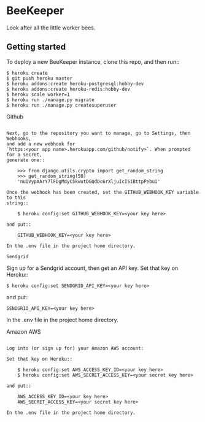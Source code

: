 BeeKeeper
=========

Look after all the little worker bees.

Getting started
---------------

To deploy a new BeeKeeper instance, clone this repo, and then run::

    $ heroku create
    $ git push heroku master
    $ heroku addons:create heroku-postgresql:hobby-dev
    $ heroku addons:create heroku-redis:hobby-dev
    $ heroku scale worker=1
    $ heroku run ./manage.py migrate
    $ heroku run ./manage.py createsuperuser

Github
~~~~~~

Next, go to the repository you want to manage, go to Settings, then Webhooks,
and add a new webhook for
`https:<your app name>.herokuapp.com/github/notify>`. When prompted for a secret,
generate one::

    >>> from django.utils.crypto import get_random_string
    >>> get_random_string(50)
    'nuiVypAArY7lFDgMdyC5kwutDGQdDc6rXljuIcI5iBttpPebui'

Once the webhook has been created, set the GITHUB_WEBHOOK_KEY variable to this
string::

    $ heroku config:set GITHUB_WEBHOOK_KEY=<your key here>

and put::

    GITHUB_WEBHOOK_KEY=<your key here>

In the .env file in the project home directory.

Sendgrid
~~~~~~~~

Sign up for a Sendgrid account, then get an API key. Set that key on Heroku::

    $ heroku config:set SENDGRID_API_KEY=<your key here>

and put::

    SENDGRID_API_KEY=<your key here>

In the .env file in the project home directory.

Amazon AWS
~~~~~~~~~~

Log into (or sign up for) your Amazon AWS account:

Set that key on Heroku::

    $ heroku config:set AWS_ACCESS_KEY_ID=<your key here>
    $ heroku config:set AWS_SECRET_ACCESS_KEY=<your secret key here>

and put::

    AWS_ACCESS_KEY_ID=<your key here>
    AWS_SECRET_ACCESS_KEY=<your secret key here>

In the .env file in the project home directory.
